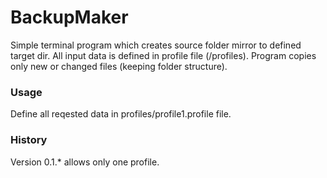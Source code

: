 # BackupMaker

Simple terminal program which creates source folder mirror to defined target dir. All input data is defined in profile file (/profiles).
Program copies only new or changed files (keeping folder structure).

### Usage

Define all reqested data in profiles/profile1.profile file.

### History

Version 0.1.* allows only one profile.